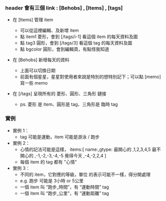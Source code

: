 ### header 會有三個 link : [Behobs] , [Items] , [tags]

- 在 [Items] 管理 item
  - 可以從這裡編輯、及新增 item
  - 點 item1 菱形，會到 [/tags/i-1] 看這個 item 的每天資料及圖
  - 點 tag3 圓形，會到 [/tags/3] 看這個 tag 的每天資料及圖
  - 點 bgcolor 圓形，會到編輯頁，有點怪我知道

- 在 [Behobs] 新增每天的資料
  - 上面可以切換日期
  - 前面有個星星，星星對使用者來說是特別的想特別記下；可以點 [memo] 寫一些 memo

- 在 [/tags] 呈現所有的 菱形、圓形、三角形 鏈接
  - ps. 菱形 是 item、圓形是 tag、三角形是 臨時 tag

### 實例
- 實例 1：
  - tag 可能是運動，item 可能是游泳 / 跑步
- 實例 2：
  - 心情的記法可能是這樣，
  items:[
    name:,gtype:
    最開心的  ,1,2,3,4,5
    最不開心的  ,-1,-2,-3,-4,-5
    覺得今天  ,-4,-2,2,4
  ]
  - 每個 item 的 tag 都有 "心情"
- 實例 3：
  - 不同的 item，它對應的等級，單位 的表示可能不一樣，得分開處理
  - e.g. 跑步 可能是 3小時 or 5公里
  - 一個 item 叫 “跑步_時間”，有 “運動時間” tag
  - 一個 item 叫 “跑步_公里”，有 “運動距離” tag